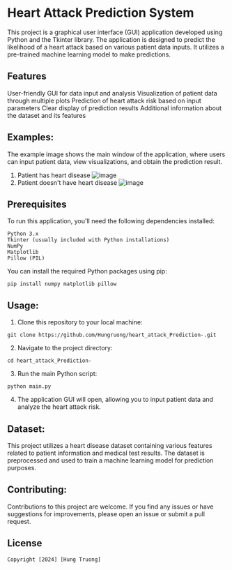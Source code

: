 # Heart Attack Prediction System
  This project is a graphical user interface (GUI) application developed using Python and the Tkinter library. The application is designed to predict the likelihood of a heart attack based on various patient data inputs. It utilizes a pre-trained machine learning model to make predictions.

## Features
  User-friendly GUI for data input and analysis
  Visualization of patient data through multiple plots
  Prediction of heart attack risk based on input parameters
  Clear display of prediction results
  Additional information about the dataset and its features

## Examples:
  The example image shows the main window of the application, where users can input patient data, view visualizations, and obtain the prediction result.
  1. Patient has heart disease
     ![image](https://github.com/Hungruong/heart_attack_Prediction-/assets/112179739/3860f234-d0a5-407d-a2b5-2ead1def1016)
  2. Patient doesn't have heart disease
     ![image](https://github.com/Hungruong/heart_attack_Prediction-/assets/112179739/b1a48392-11f9-40a6-a8a2-59ccec40bc02)


## Prerequisites
  To run this application, you'll need the following dependencies installed:
  
    Python 3.x
    Tkinter (usually included with Python installations)
    NumPy
    Matplotlib
    Pillow (PIL)
    
  You can install the required Python packages using pip:
    
    pip install numpy matplotlib pillow

## Usage:
  1. Clone this repository to your local machine:
    
    git clone https://github.com/Hungruong/heart_attack_Prediction-.git
  2. Navigate to the project directory:
    
    cd heart_attack_Prediction-
  3. Run the main Python script:

    python main.py
  4. The application GUI will open, allowing you to input patient data and analyze the heart attack risk.
     
## Dataset:
  This project utilizes a heart disease dataset containing various features related to patient information and medical test results. The dataset is preprocessed and used to train a machine learning model for prediction purposes.

## Contributing:
  Contributions to this project are welcome. If you find any issues or have suggestions for improvements, please open an issue or submit a pull request.

## License
    Copyright [2024] [Hung Truong]
